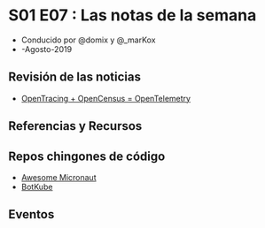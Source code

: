 # S01 E07 : Las notas de la semana

- Conducido por @domix y @_marKox
- -Agosto-2019

<!---
## Contenido

- 00:00:00 - ¡Bienvenida al podcast!
- 00:02:00 - Revisión de las noticias
- 00:04:00 - Tema
--->

## Revisión de las noticias

* [OpenTracing + OpenCensus = OpenTelemetry](https://www.cncf.io/blog/2019/05/21/a-brief-history-of-opentelemetry-so-far/)

## Referencias y Recursos


## Repos chingones de código

* [Awesome Micronaut](https://github.com/JonasHavers/awesome-micronaut)
* [BotKube](https://github.com/infracloudio/botkube)

## Eventos
